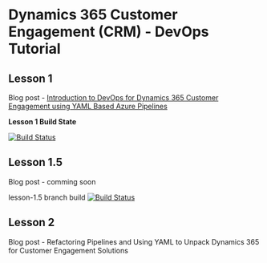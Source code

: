 # Dynamics 365 Customer Engagement (CRM) - DevOps Tutorial

## Lesson 1
Blog post - [Introduction to DevOps for Dynamics 365 Customer Engagement using YAML Based Azure Pipelines](https://blogs.msdn.microsoft.com/crminthefield/2019/02/27/introduction-to-devops-for-dynamics-365-customer-engagement-using-yaml-based-azure-pipelines/)


**Lesson 1 Build State**

[![Build Status](https://sudosandwich.visualstudio.com/D365-CE-DevOps-Tutorial/_apis/build/status/D365-CE-DevOps-Tutorial?branchName=master)](https://sudosandwich.visualstudio.com/D365-CE-DevOps-Tutorial/_build/latest?definitionId=7&branchName=master)

## Lesson 1.5
Blog post - comming soon

lesson-1.5 branch build [![Build Status](https://dev.azure.com/dyn-365-ce-devops-tutorial/DevOps%20for%20Dynamics%20365%20CE/_apis/build/status/microsoft-d365-ce-pfe-devops.D365-CE-DevOps-Tutorial?branchName=lesson-1.5)](https://dev.azure.com/dyn-365-ce-devops-tutorial/DevOps%20for%20Dynamics%20365%20CE/_build/latest?definitionId=1?branchName=lesson-1.5)

## Lesson 2
Blog post - Refactoring Pipelines and Using YAML to Unpack Dynamics 365 for Customer Engagement Solutions

